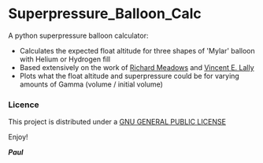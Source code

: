 # Superpressure_Balloon_Calc

A python superpressure balloon calculator:
- Calculates the expected float altitude for three shapes of 'Mylar' balloon with Helium or Hydrogen fill
- Based extensively on the work of [Richard Meadows](https://richardeoin.github.io/sp/) and [Vincent E. Lally](https://opensky.ucar.edu/islandora/object/technotes%3A20)
- Plots what the float altitude and superpressure could be for varying amounts of Gamma (volume / initial volume)

### Licence

This project is distributed under a [GNU GENERAL PUBLIC LICENSE](https://github.com/PaulZC/Superpressure_Balloon_Calc/blob/master/LICENSE.md)

Enjoy!

**_Paul_**











